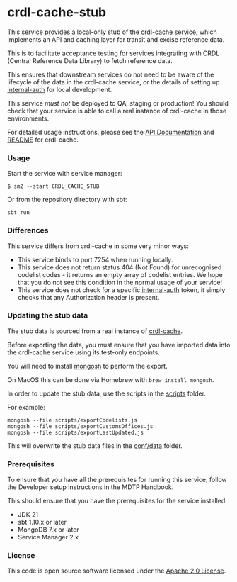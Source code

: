 
# crdl-cache-stub

This service provides a local-only stub of the [crdl-cache](https://github.com/hmrc/crdl-cache) service, which implements an API and caching layer for transit and excise reference data.

This is to facilitate acceptance testing for services integrating with CRDL (Central Reference Data Library) to fetch reference data.

This ensures that downstream services do not need to be aware of the lifecycle of the data in the crdl-cache service, or the details of setting up [internal-auth](https://github.com/hmrc/internal-auth) for local development.

This service *must not* be deployed to QA, staging or production! You should check that your service is able to call a real instance of crdl-cache in those environments.

For detailed usage instructions, please see the [API Documentation](https://redocly.github.io/redoc/?url=https%3A%2F%2Fraw.githubusercontent.com%2Fhmrc%2Fcrdl-cache%2Frefs%2Fheads%2Fmain%2Fpublic%2Fapi%2F1.0%2Fopenapi.yaml) and [README](https://github.com/hmrc/crdl-cache/blob/main/README.md) for crdl-cache.

### Usage

Start the service with service manager:

```console
$ sm2 --start CRDL_CACHE_STUB
```

Or from the repository directory with sbt:

```
sbt run
```

### Differences

This service differs from crdl-cache in some very minor ways:

* This service binds to port 7254 when running locally.
* This service does not return status 404 (Not Found) for unrecognised codelist codes - it returns an empty array of codelist entries. We hope that you do not see this condition in the normal usage of your service!
* This service does not check for a specific [internal-auth](https://github.com/hmrc/internal-auth) token, it simply checks that any Authorization header is present.

### Updating the stub data

The stub data is sourced from a real instance of [crdl-cache](https://github.com/hmrc/crdl-cache).

Before exporting the data, you must ensure that you have imported data into the crdl-cache service using its test-only endpoints.

You will need to install [mongosh](https://www.mongodb.com/docs/mongodb-shell/install/) to perform the export.

On MacOS this can be done via Homebrew with `brew install mongosh`.

In order to update the stub data, use the scripts in the [scripts](./scripts/) folder.

For example:

```shell
mongosh --file scripts/exportCodelists.js
mongosh --file scripts/exportCustomsOffices.js
mongosh --file scripts/exportLastUpdated.js
```

This will overwrite the stub data files in the [conf/data](./conf/data) folder.

### Prerequisites

To ensure that you have all the prerequisites for running this service, follow the Developer setup instructions in the MDTP Handbook.

This should ensure that you have the prerequisites for the service installed:

* JDK 21
* sbt 1.10.x or later
* MongoDB 7.x or later
* Service Manager 2.x

### License

This code is open source software licensed under the [Apache 2.0 License]("http://www.apache.org/licenses/LICENSE-2.0.html").
